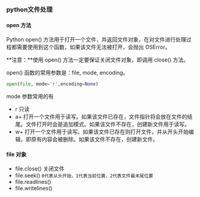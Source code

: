 ### python文件处理



#### open 方法

Python open() 方法用于打开一个文件，并返回文件对象，在对文件进行处理过程都需要使用到这个函数，如果该文件无法被打开，会抛出 OSError。

**注意：**使用 open() 方法一定要保证关闭文件对象，即调用 close() 方法。

open() 函数的常用参数是：file, mode, encoding。

```python
open(file, mode='r',encoding=None)
```

mode 参数常用的有

* r 只读
* a+ 打开一个文件用于读写。如果该文件已存在，文件指针将会放在文件的结尾。文件打开时会是追加模式。如果该文件不存在，创建新文件用于读写。
* w+ 打开一个文件用于读写。如果该文件已存在则打开文件，并从开头开始编辑，即原有内容会被删除。如果该文件不存在，创建新文件。



#### file 对象

* file.close() 关闭文件
* file.seek() `0代表从头开始，1代表当前位置，2代表文件最末尾位置`
* file.readlines()
* file.writelines()



